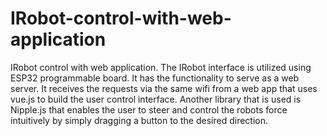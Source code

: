 # IRobot-control-with-web-application
IRobot control with web application. The IRobot interface is utilized using ESP32 programmable board. It has the functionality to serve as a web server. It receives the requests via the same wifi from a web app that uses vue.js to build the user control interface. Another library that is used is Nipple.js that enables the user to steer and control the robots force intuitively by simply dragging a button to the desired direction.
